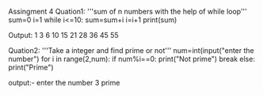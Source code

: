Assingment 4 
Quation1: '''sum of n numbers with the help of while loop'''
sum=0
i=1
while i<=10:
	sum=sum+i
	i=i+1
	print(sum)
  
  
  Output: 1
          3
          6
          10
          15
          21
          28
          36
          45
          55
  
  
  
Quation2: '''Take a integer and find prime or not'''
num=int(input("enter the number")
for i in range(2,num):
	if num%i==0:
		print("Not prime")
		break
else:
	print("Prime")
  
  
  output:-   enter the number   3
  prime
  
  
  
